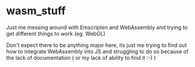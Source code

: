 # wasm_stuff
Just me messing around with Emscripten and WebAssembly and trying to get different things to work (eg. WebGL)

Don't expect there to be anything major here, its just me trying to find out how to integrate WebAssembly into JS and struggling to do so because of the lack of documentation ( or my lack of ability to find it :-) )
